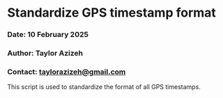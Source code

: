 # Standardize GPS timestamp format  
### Date: 10 February 2025  
### Author: Taylor Azizeh  
### Contact: taylorazizeh@gmail.com  
This script is used to standardize the format of all GPS timestamps.  

